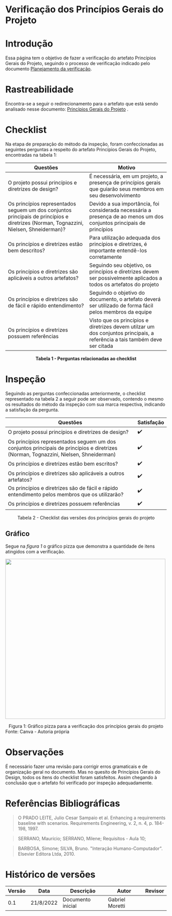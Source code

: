 # Verificação dos Princípios Gerais do Projeto

# Introdução

Essa página tem o objetivo de fazer a verificação do artefato Princípios Gerais do Projeto, seguindo o processo de verificação indicado pelo documento [Planejamento da verificação](verificacao/planejamentoVerificacao.md). 

# Rastreabilidade

Encontra-se a seguir o redirecionamento para o artefato que está sendo analisado nesse documento:
<a href="./#/analiseRequisitos/principios_gerais.md">Princípios Gerais do Projeto</a>
.

# Checklist

Na etapa de preparação do método da inspeção, foram confeccionadas as seguintes perguntas a respeito do artefato Princípios Gerais do Projeto, encontradas na tabela 1:

| Questões | Motivo |
|----|-------|
| O projeto possui princípios e diretrizes de design? | É necessária, em um projeto, a presença de princípios gerais que guiarão seus membros em seu desenvolvimento |
| Os princípios representados seguem um dos conjuntos principais de princípios e diretrizes (Norman, Tognazzini, Nielsen, Shneiderman)? | Devido a sua importância, foi considerada necessária a presença de ao menos um dos conjuntos principais de princípios |
| Os princípios e diretrizes estão bem descritos? | Para utilização adequada dos princípios e diretrizes, é importante entendê-los corretamente  |
| Os princípios e diretrizes são aplicáveis a outros artefatos? | Seguindo seu objetivo, os princípios e diretrizes devem ser possivelmente aplicados a todos os artefatos do projeto |
| Os princípios e diretrizes são de fácil e rápido entendimento? | Seguindo o objetivo do documento, o artefato deverá ser utilizado de forma fácil pelos membros da equipe |
| Os princípios e diretrizes possuem referências | Visto que os princípios e diretrizes devem utilzar um dos conjuntos principais, a referência a tais também deve ser citada |

<figcaption align='center'>
    <b>Tabela 1 - Perguntas relacionadas ao checklist </b>
</figcaption>

# Inspeção

Seguindo as perguntas confeccionadas anteriormente, o checklist representado na tabela 2 a seguir pode ser observado, contendo o mesmo os resultados do método da inspeção com sua marca respectiva, indicando a satisfação da pergunta.

|Questões| Satisfação |
|--------|---|
| O projeto possui princípios e diretrizes de design? | :heavy_check_mark:|
| Os princípios representados seguem um dos conjuntos principais de princípios e diretrizes (Norman, Tognazzini, Nielsen, Shneiderman) |:heavy_check_mark: |
| Os princípios e diretrizes estão bem escritos? | :heavy_check_mark: |
| Os princípios e diretrizes são aplicáveis a outros artefatos? | :heavy_check_mark: |
| Os princípios e diretrizes são de fácil e rápido entendimento pelos membros que os utilizarão? | :heavy_check_mark:|
| Os princípios e diretrizes possuem referências | :heavy_check_mark: |

<figcaption align='center'>Tabela 2 - Checklist das versões dos princípios gerais do projeto</figcaption>

## Gráfico
Segue na _figura 1_ o gráfico pizza que demonstra a quantidade de itens atingidos com a verificação.

<img src="https://user-images.githubusercontent.com/64036847/185265751-962b0c3e-21fa-4f04-86ec-05e1db621ba6.jpg" width=500px></img>

<figcaption align='center'>Figura 1: Gráfico pizza para a verificação dos princípios gerais do projeto</figcaption>

<figcaption>Fonte: Canva - Autoria própria</figcaption> 


# Observações 

É necessário fazer uma revisão para corrigir erros gramaticais e de organização geral no documento. Mas no quesito de Princípios Gerais do Design, todos os itens do checklist foram satisfeitos. Assim chegando à conclusão que o artefato foi verificado por inspeção adequadamente.

# Referências Bibliográficas

>O PRADO LEITE, Julio Cesar Sampaio et al. Enhancing a requirements baseline with scenarios. Requirements Engineering, v. 2, n. 4, p. 184-198, 1997.

> SERRANO, Maurício; SERRANO, Milene; Requisitos - Aula 10;

> BARBOSA, Simone; SILVA, Bruno. "Interação Humano-Computador". Elsevier Editora Ltda, 2010.


# Histórico de versões

|Versão|Data|Descrição | Autor|Revisor|
|------|----|--------- |-----|-------|
|0.1|21/8/2022|Documento inicial| Gabriel Moretti|  |

